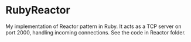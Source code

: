 RubyReactor
===========

My implementation of Reactor pattern in Ruby. It acts as a TCP server on port 2000, handling incoming connections. See the code in Reactor folder.
